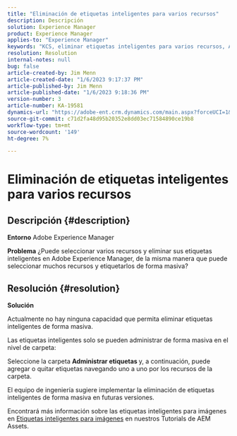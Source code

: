 ```yaml
---
title: "Eliminación de etiquetas inteligentes para varios recursos"
description: Descripción
solution: Experience Manager
product: Experience Manager
applies-to: "Experience Manager"
keywords: "KCS, eliminar etiquetas inteligentes para varios recursos, AEM, Adobe Experience Manager, preguntas frecuentes"
resolution: Resolution
internal-notes: null
bug: false
article-created-by: Jim Menn
article-created-date: "1/6/2023 9:17:37 PM"
article-published-by: Jim Menn
article-published-date: "1/6/2023 9:18:36 PM"
version-number: 3
article-number: KA-19581
dynamics-url: "https://adobe-ent.crm.dynamics.com/main.aspx?forceUCI=1&pagetype=entityrecord&etn=knowledgearticle&id=3bb68f86-078e-ed11-81ac-6045bd006704"
source-git-commit: c71d2fa48d95b20352e8dd03ec71584890ce19b8
workflow-type: tm+mt
source-wordcount: '149'
ht-degree: 7%

---
```


# Eliminación de etiquetas inteligentes para varios recursos

## Descripción {#description}


<b>Entorno</b>
Adobe Experience Manager

<b>Problema</b>
¿Puede seleccionar varios recursos y eliminar sus etiquetas inteligentes en Adobe Experience Manager, de la misma manera que puede seleccionar muchos recursos y etiquetarlos de forma masiva?


## Resolución {#resolution}


<b>Solución</b>

Actualmente no hay ninguna capacidad que permita eliminar etiquetas inteligentes de forma masiva.

Las etiquetas inteligentes solo se pueden administrar de forma masiva en el nivel de carpeta:

Seleccione la carpeta  <b>Administrar etiquetas </b>y, a continuación, puede agregar o quitar etiquetas navegando uno a uno por los recursos de la carpeta.

El equipo de ingeniería sugiere implementar la eliminación de etiquetas inteligentes de forma masiva en futuras versiones.

Encontrará más información sobre las etiquetas inteligentes para imágenes en [Etiquetas inteligentes para imágenes](https://experienceleague.adobe.com/docs/experience-manager-learn/assets/metadata/image-smart-tags.html?lang=es) en nuestros Tutorials de AEM Assets.
